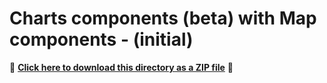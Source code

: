 # Charts components (beta) with Map components - (initial)

📁 **[Click here to download this directory as a ZIP file](https://esri.github.io/jsapi-resources/zips/charts-components-tutorial-charts-components-with-map-components-initial.zip)** 📁